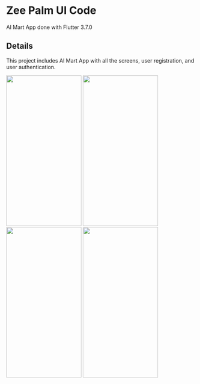 # Zee Palm UI Code

AI Mart App done with Flutter 3.7.0

## Details

This project includes AI Mart App with all the screens, user registration, and user authentication.

<img src="https://github.com/zeepalm-training-grounds/aimart-dev/assets/128903428/a8a64e2b-03e1-4cf9-898e-0ed0c67e3cac" width="200" height="400" />
<img src="https://github.com/zeepalm-training-grounds/aimart-dev/assets/128903428/6e117ed0-65ee-4c57-b82f-d19cf4210246" width="200" height="400" />
<img src="https://github.com/zeepalm-training-grounds/aimart-dev/assets/128903428/7dc366ba-6e6e-4585-813b-457234847a47" width="200" height="400" />
<img src="![Uploading image.png…]()" width="200" height="400" />
